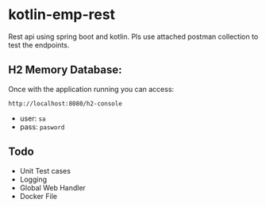 # kotlin-emp-rest
Rest api using spring boot and kotlin. Pls use attached postman collection to test the endpoints.

## H2 Memory Database:
Once with the application running you can access:

`http://localhost:8080/h2-console`

- user: `sa`
- pass: `pasword`

## Todo
- Unit Test cases
- Logging
- Global Web Handler
- Docker File

